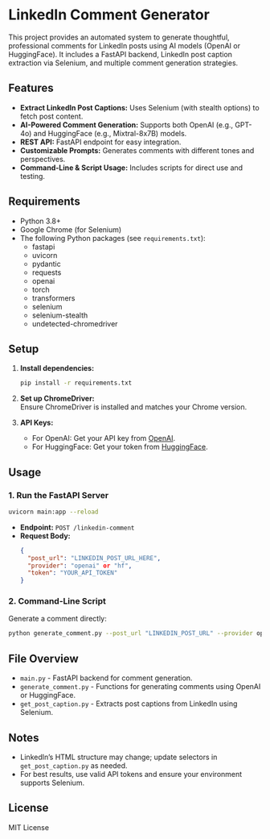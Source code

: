 # LinkedIn Comment Generator

This project provides an automated system to generate thoughtful, professional comments for LinkedIn posts using AI models (OpenAI or HuggingFace). It includes a FastAPI backend, LinkedIn post caption extraction via Selenium, and multiple comment generation strategies.

## Features

- **Extract LinkedIn Post Captions:** Uses Selenium (with stealth options) to fetch post content.
- **AI-Powered Comment Generation:** Supports both OpenAI (e.g., GPT-4o) and HuggingFace (e.g., Mixtral-8x7B) models.
- **REST API:** FastAPI endpoint for easy integration.
- **Customizable Prompts:** Generates comments with different tones and perspectives.
- **Command-Line & Script Usage:** Includes scripts for direct use and testing.

## Requirements

- Python 3.8+
- Google Chrome (for Selenium)
- The following Python packages (see `requirements.txt`):
  - fastapi
  - uvicorn
  - pydantic
  - requests
  - openai
  - torch
  - transformers
  - selenium
  - selenium-stealth
  - undetected-chromedriver

## Setup

1. **Install dependencies:**

   ```bash
   pip install -r requirements.txt
   ```

2. **Set up ChromeDriver:**  
   Ensure ChromeDriver is installed and matches your Chrome version.

3. **API Keys:**
   - For OpenAI: Get your API key from [OpenAI](https://platform.openai.com/).
   - For HuggingFace: Get your token from [HuggingFace](https://huggingface.co/settings/tokens).

## Usage

### 1. Run the FastAPI Server

```bash
uvicorn main:app --reload
```

- **Endpoint:** `POST /linkedin-comment`
- **Request Body:**
  ```json
  {
    "post_url": "LINKEDIN_POST_URL_HERE",
    "provider": "openai" or "hf",
    "token": "YOUR_API_TOKEN"
  }
  ```

### 2. Command-Line Script

Generate a comment directly:

```bash
python generate_comment.py --post_url "LINKEDIN_POST_URL" --provider openai --token YOUR_API_TOKEN
```

## File Overview

- `main.py` - FastAPI backend for comment generation.
- `generate_comment.py` - Functions for generating comments using OpenAI or HuggingFace.
- `get_post_caption.py` - Extracts post captions from LinkedIn using Selenium.

## Notes

- LinkedIn’s HTML structure may change; update selectors in `get_post_caption.py` as needed.
- For best results, use valid API tokens and ensure your environment supports Selenium.

## License

MIT License
